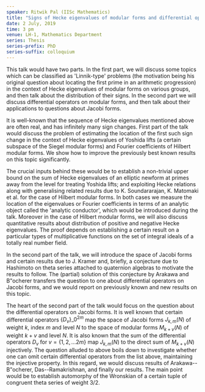 ```yaml
---
speaker: Ritwik Pal (IISc Mathematics)
title: "Signs of Hecke eigenvalues of modular forms and differential operators on Jacobi forms"
date: 2 July, 2019
time: 3 pm
venue: LH-1, Mathematics Department
series: Thesis
series-prefix: PhD
series-suffix: colloquium
---
```


This talk would have two parts. In the first part, we will discuss some topics
which can be classified as 'Linnik-type' problems (the motivation being his
original question about locating the first prime in an arithmetic progression)
in the context of Hecke eigenvalues of modular forms on various groups, and then
talk about the distribution of their signs. In the second part we will discuss
differential operators on modular forms, and then talk about their applications
to questions about Jacobi forms.

It is well-known that the sequence of Hecke eigenvalues mentioned above are often
real, and has infinitely many sign changes. First part of the talk would discuss
the problem of estimating the location of the first such sign change in the
context of Hecke eigenvalues of Yoshida lifts (a certain subspace of the Siegel
modular forms) and Fourier coefficients of Hilbert modular forms. We show how to
improve the previously best known results on this topic significantly. 

The crucial inputs behind these would be to establish a non-trivial upper bound
on the sum of Hecke eigenvalues of an elliptic newform at primes away from the
level for treating Yoshida lifts; and exploiting Hecke relations along with
generalising related results due to K. Soundararajan, K. Matomaki et al. for the
case of Hilbert modular forms. In both cases we measure the location of the
eigenvalues or Fourier coefficients in terms of an analytic object called the
'analytic conductor', which would be introduced during the talk. Moreover in
the case of Hilbert modular forms, we will also discuss quantitative results
about distribution of positive and negative Hecke eigenvalues. The proof depends
on establishing a certain result on a particular types of multiplicative functions
on the set of integral ideals of a totally real number field.

In the second part of the talk, we will introduce the space of Jacobi forms and
certain results due to J. Kramer and, briefly, a conjecture due to Hashimoto on
theta series attached to quaternion algebras to motivate the results to follow.
The (partial) solution of this conjecture by Arakawa and B\"ocherer transfers the
question to one about differential operators on Jacobi forms, and we would report
on previously known and new results on this topic.

The heart of the second part of the talk would focus on the question about the
differential operators on Jacobi forms. It is well known that certain differential
operators $\{D_{v}\}\_{0}^{2m}$ map the space of Jacobi forms $J_{k,m}(N)$ of weight
$k$, index $m$ and level $N$ to the space of modular forms $M_{k+v}(N)$ of weight
$k+v$ and level $N$. It is also known that the sum of the differential operators
$D_{v}$ for $v=\{1,2,...2m\}$ map $J_{k,m}(N)$ to the direct sum of $M_{k+v}(N)$
injectively. The question alluded to above boils down to investigate whether one
can omit certain differential operators from the list above, maintaining the
injective property. In this regard, we would discuss results of Arakawa--B\"ocherer,
Das--Ramakrishnan, and finally our results. The main point would be to establish
automorphy of the Wronskian of a certain tuple of congruent theta series of weight 3/2.
